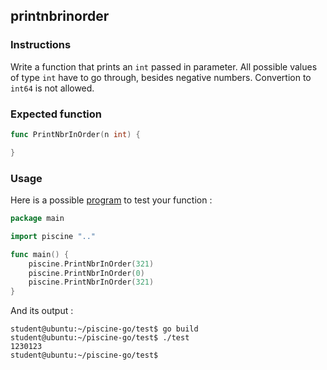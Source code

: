 ## printnbrinorder

### Instructions

Write a function that prints an `int` passed in parameter.
All possible values of type `int` have to go through, besides negative numbers.
Convertion to `int64` is not allowed.

### Expected function

```go
func PrintNbrInOrder(n int) {

}
```

### Usage

Here is a possible [program](TODO-LINK) to test your function :

```go
package main

import piscine ".."

func main() {
	piscine.PrintNbrInOrder(321)
	piscine.PrintNbrInOrder(0)
	piscine.PrintNbrInOrder(321)
}
```

And its output :

```console
student@ubuntu:~/piscine-go/test$ go build
student@ubuntu:~/piscine-go/test$ ./test
1230123
student@ubuntu:~/piscine-go/test$
```
